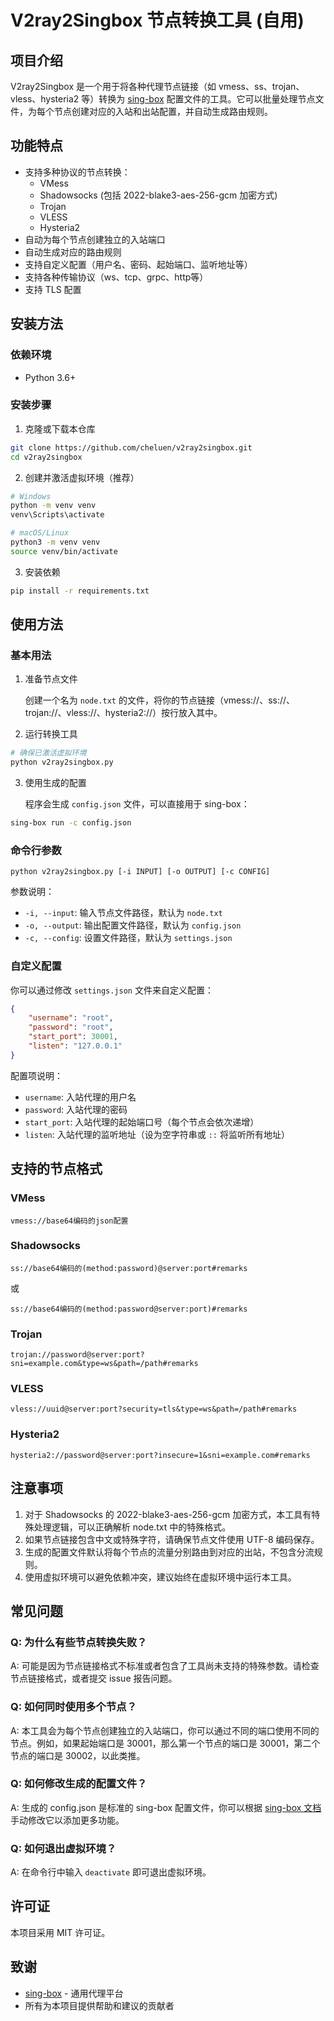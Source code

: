 # V2ray2Singbox 节点转换工具 (自用)

## 项目介绍

V2ray2Singbox 是一个用于将各种代理节点链接（如 vmess、ss、trojan、vless、hysteria2 等）转换为 [sing-box](https://github.com/SagerNet/sing-box) 配置文件的工具。它可以批量处理节点文件，为每个节点创建对应的入站和出站配置，并自动生成路由规则。

## 功能特点

- 支持多种协议的节点转换：
  - VMess
  - Shadowsocks (包括 2022-blake3-aes-256-gcm 加密方式)
  - Trojan
  - VLESS
  - Hysteria2
- 自动为每个节点创建独立的入站端口
- 自动生成对应的路由规则
- 支持自定义配置（用户名、密码、起始端口、监听地址等）
- 支持各种传输协议（ws、tcp、grpc、http等）
- 支持 TLS 配置

## 安装方法

### 依赖环境

- Python 3.6+

### 安装步骤

1. 克隆或下载本仓库

```bash
git clone https://github.com/cheluen/v2ray2singbox.git
cd v2ray2singbox
```

2. 创建并激活虚拟环境（推荐）

```bash
# Windows
python -m venv venv
venv\Scripts\activate

# macOS/Linux
python3 -m venv venv
source venv/bin/activate
```

3. 安装依赖

```bash
pip install -r requirements.txt
```

## 使用方法

### 基本用法

1. 准备节点文件

   创建一个名为 `node.txt` 的文件，将你的节点链接（vmess://、ss://、trojan://、vless://、hysteria2://）按行放入其中。

2. 运行转换工具

```bash
# 确保已激活虚拟环境
python v2ray2singbox.py
```

3. 使用生成的配置

   程序会生成 `config.json` 文件，可以直接用于 sing-box：

```bash
sing-box run -c config.json
```

### 命令行参数

```
python v2ray2singbox.py [-i INPUT] [-o OUTPUT] [-c CONFIG]
```

参数说明：
- `-i, --input`: 输入节点文件路径，默认为 `node.txt`
- `-o, --output`: 输出配置文件路径，默认为 `config.json`
- `-c, --config`: 设置文件路径，默认为 `settings.json`

### 自定义配置

你可以通过修改 `settings.json` 文件来自定义配置：

```json
{
    "username": "root",
    "password": "root",
    "start_port": 30001,
    "listen": "127.0.0.1"
}
```

配置项说明：
- `username`: 入站代理的用户名
- `password`: 入站代理的密码
- `start_port`: 入站代理的起始端口号（每个节点会依次递增）
- `listen`: 入站代理的监听地址（设为空字符串或 `::` 将监听所有地址）

## 支持的节点格式

### VMess

```
vmess://base64编码的json配置
```

### Shadowsocks

```
ss://base64编码的(method:password)@server:port#remarks
```

或

```
ss://base64编码的(method:password@server:port)#remarks
```

### Trojan

```
trojan://password@server:port?sni=example.com&type=ws&path=/path#remarks
```

### VLESS

```
vless://uuid@server:port?security=tls&type=ws&path=/path#remarks
```

### Hysteria2

```
hysteria2://password@server:port?insecure=1&sni=example.com#remarks
```

## 注意事项

1. 对于 Shadowsocks 的 2022-blake3-aes-256-gcm 加密方式，本工具有特殊处理逻辑，可以正确解析 node.txt 中的特殊格式。
2. 如果节点链接包含中文或特殊字符，请确保节点文件使用 UTF-8 编码保存。
3. 生成的配置文件默认将每个节点的流量分别路由到对应的出站，不包含分流规则。
4. 使用虚拟环境可以避免依赖冲突，建议始终在虚拟环境中运行本工具。

## 常见问题

### Q: 为什么有些节点转换失败？

A: 可能是因为节点链接格式不标准或者包含了工具尚未支持的特殊参数。请检查节点链接格式，或者提交 issue 报告问题。

### Q: 如何同时使用多个节点？

A: 本工具会为每个节点创建独立的入站端口，你可以通过不同的端口使用不同的节点。例如，如果起始端口是 30001，那么第一个节点的端口是 30001，第二个节点的端口是 30002，以此类推。

### Q: 如何修改生成的配置文件？

A: 生成的 config.json 是标准的 sing-box 配置文件，你可以根据 [sing-box 文档](https://sing-box.sagernet.org/) 手动修改它以添加更多功能。

### Q: 如何退出虚拟环境？

A: 在命令行中输入 `deactivate` 即可退出虚拟环境。

## 许可证

本项目采用 MIT 许可证。

## 致谢

- [sing-box](https://github.com/SagerNet/sing-box) - 通用代理平台
- 所有为本项目提供帮助和建议的贡献者